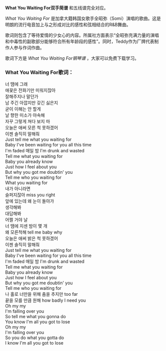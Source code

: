

**What You Waiting For双手简谱** 和五线谱完全对应。

_What You Waiting For_
是加拿大籍韩国女歌手全昭弥（Somi）演唱的歌曲。这是明朗的流行电音加上与之形成对比的感性和弦相结合的R&B舞曲。

歌词则包含了等待爱情的少女心的内容。所属社方面表示“全昭弥充满力量的演唱和中毒性的副歌部分能够符合所有年龄段的感性”。同时，Teddy作为厂牌代表制作人参与作词作曲。

歌词下方是 _What You Waiting For钢琴谱_ ，大家可以免费下载学习。

### What You Waiting For歌词：

너 땜에 그래  
애꿎은 전화기만 미워지잖아  
잘해주지나 말던가  
남 주긴 아깝지만 갖긴 싫은지  
굳이 이해는 안 할게  
날 향한 미소가 야속해  
자꾸 그렇게 쳐다 보지 마  
오늘은 애써 모른 척 못하겠어  
이젠 솔직히 말해줘  
Just tell me what you waiting for  
Baby I've been waiting for you all this time  
I'm faded 매일 밤 I'm drunk and wasted  
Tell me what you waiting for  
Baby you already know  
Just how I feel about you  
But why you got me doubtin' you  
Tell me who you waiting for  
What you waiting for  
내가 아니라면  
슬퍼지잖아 miss you right  
앞에 있는데 왜 눈이 돌아가  
생각해봐  
대답해봐  
어쩔 거야 날  
너 땜에 지센 밤이 몇 개  
왜 모른척해 tell me baby why  
오늘은 애써 밝은 척 못하겠어  
이젠 솔직히 말해줘  
Just tell me what you waiting for  
Baby I've been waiting for you all this time  
I'm faded 매일 밤 I'm drunk and wasted  
Tell me what you waiting for  
Baby you already know  
Just how I feel about you  
But why you got me doubtin' you  
Tell me who you waiting for  
나 홀로 너만을 위해 춤을 추지만 too far  
끝을 모를 만큼 원해 how badly I need you  
Oh my my  
I'm falling over you  
So tell me what you gonna do  
You know I'm all you got to lose  
Oh my my  
I'm falling over you  
So you do what you gotta do  
I know I'm all you got to lose


